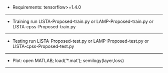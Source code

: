 
*  Requirements:  tensorflow>=1.4.0
-----------------
*  Training  run LISTA-Proposed-train.py or LAMP-Proposed-train.py or LISTA-cpss-Proposed-train.py

-----------------
*  Testing  run LISTA-Proposed-test.py or LAMP-Proposed-test.py or LISTA-cpss-Proposed-test.py
-----------------
*  Plot: open MATLAB; load('*.mat'); semilogy(layer,loss)
-----------------
